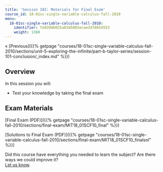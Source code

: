 ```yaml
---
title: 'Session 102: Materials for Final Exam'
course_id: 18-01sc-single-variable-calculus-fall-2010
menu:
  18-01sc-single-variable-calculus-fall-2010:
    identifier: fe839db025a83d5085ecae3d78b54553
    weight: 1360
---
```

« [Previous]({{% getpage "courses/18-01sc-single-variable-calculus-fall-2010/sections/unit-5-exploring-the-infinite/part-b-taylor-series/session-101-conclusion/_index.md" %}})

Overview
--------

In this session you will:

*   Test your knowledge by taking the final exam

Exam Materials
--------------

[Final Exam (PDF)]({{% getpage "courses/18-01sc-single-variable-calculus-fall-2010/sections/final-exam/MIT18_01SCF10_final" %}})

[Solutions to Final Exam (PDF)]({{% getpage "courses/18-01sc-single-variable-calculus-fall-2010/sections/final-exam/MIT18_01SCF10_finalsol" %}})

Did this course have everything you needed to learn the subject? Are there ways we could improve it?  
[Let us know](http://ocw.mit.edu/jsp/feedback.jsp?Referer=OCWScholar).